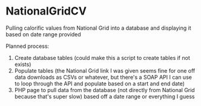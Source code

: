 # NationalGridCV
Pulling calorific values from National Grid into a database and displaying it based on date range provided

Planned process:
1) Create database tables (could make this a script to create tables if not exists)
2) Populate tables (the National Grid link I was given seems fine for one off data downloads as CSVs or whatever, but there's a SOAP API I can use to loop through the API and populate based on a start and end date)
3) PHP page to pull data from the database (not directly from National Grid because that's super slow) based off a date range or everything I guess